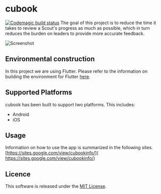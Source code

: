# cubook
[![Codemagic build status](https://api.codemagic.io/apps/5ec49c4343c930081bdd10a9/5ec49c4343c930081bdd10a8/status_badge.svg)](https://codemagic.io/apps/5ec49c4343c930081bdd10a9/5ec49c4343c930081bdd10a8/latest_build)
The goal of this project is to reduce the time it takes to review a Scout's progress as much as possible, which in turn reduces the burden on leaders to provide more accurate feedback.

![Screenshot](https://user-images.githubusercontent.com/25360586/80860683-3f22ec80-8ca4-11ea-87d9-b4cf2ccdc434.png)

## Environmental construction

In this project we are using Flutter.
Please refer to the information on building the environment for Flutter [here](https://flutter.dev/docs/get-started/install).

## Supported Platforms

cubook has been built to support two platforms.
This includes:

- Android
- iOS

## Usage

Information on how to use the app is summarized in the following sites.
[https://sites.google.com/view/cubookinfo/](
https://sites.google.com/view/cubookinfo/)

## Licence

This software is released under the [MIT License](https://github.com/yamamotokotaro/cubook/blob/master/LICENSE).
